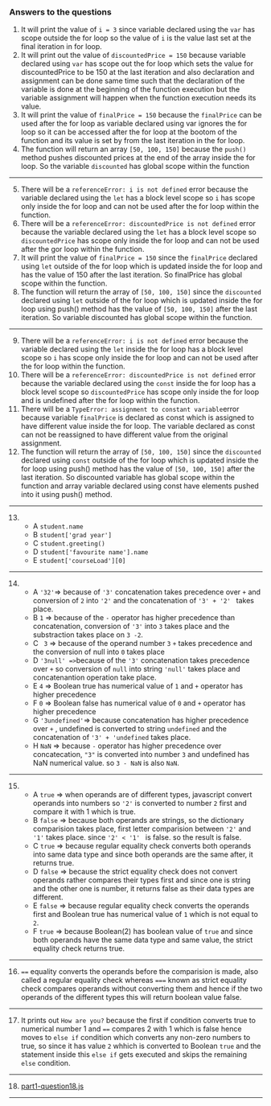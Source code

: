 
### Answers to the questions

1. It will print the value of `i = 3` since variable declared using the `var` has scope outside the for loop so the value 
    of `i` is the value last set at the final iteration in for loop.
2. It will print out the value of `discountedPrice = 150` because variable declared using `var` has scope out the for loop 
    which sets the value for discountedPrice to be 150 at the last iteration and also declaration and assignment can be done 
    same time such that the declaration of the variable is done at the beginning of the function execution but the variable 
    assignment will happen when the function execution needs its value.
3. It will print the value of `finalPrice = 150` because the `finalPrice` can be used after the for loop as variable declared 
    using var ignores the for loop so it can be accessed after the for loop at the bootom of the function and its value is set 
    by from the last iteration in the for loop.
4. The function will return an array `[50, 100, 150]` because the `push()` method pushes discounted prices at the end of the 
    array inside the for loop. So the variable `discounted` has global scope within the function
   
  ***
5. There will be a `referenceError: i is not defined` error because the variable declared using the `let` has a block level scope so 
    `i` has scope only inside the for loop and can not be used after the for loop within the function.
6. There will be a `referenceError: discountedPrice is not defined` error because the variable declared using the `let` has a block 
    level scope so `discountedPrice` has scope only inside the for loop and can not be used after the gor loop within the function.
7. It will print the value of `finalPrice = 150` since the `finalPrice` declared using `let` outside of the for loop which is updated 
    inside the for loop and has the value of 150 after the last iteration. So finalPrice has global scope within the function.
8. The function will return the array of `[50, 100, 150]` since the `discounted` declared using `let` outside of the for loop which 
    is updated inside the for loop using push() method has the value of `[50, 100, 150]` after the last iteration. So variable discounted 
    has global scope within the function.

***
9. There will be a `referenceError: i is not defined` error because the variable declared using the `let` inside the for loop has a block 
    level scope so `i` has scope only inside the for loop and can not be used after the for loop within the function.
10. There will be a `referenceError: discountedPrice is not defined` error because the variable declared using the `const` inside the for
    loop has a block level scope so `discountedPrice` has scope only inside the for loop and is undefined after the for loop within
    the function.
11. There will be a `TypeError: assignment to constant variable`error because variable `finalPrice` is declared as const which is assigned
    to have different value inside the for loop. The variable declared as const can not be reassigned to have different value from the 
    original assignment.
12. The function will return the array of `[50, 100, 150]` since the `discounted` declared using `const` outside of the for loop which 
    is updated inside the for loop using push() method has the value of `[50, 100, 150]` after the last iteration. So discounted 
    variable has global scope within the function and array variable declared using const have elements pushed into it using push() method.
    
***
13. * A `student.name`
    * B `student['grad year']`
    * C `student.greeting()`
    * D `student['favourite name'].name`
    * E `student['courseLoad'][0]`
    
***
14. * A ` '32' `=> because of `'3'` concatenation takes precedence over `+` and conversion of `2` into `'2'` and the                         concatenation of `'3' + '2' ` takes place.
    * B `1`     => because of the `-` operator has higher precedence than concatenation, conversion of `'3'` into `3`                      takes place and the substraction takes place on `3 -2`.
    * C ` 3`    => because of the operand number `3` `+` takes precedence and the conversion of null into `0` takes                         place
    * D `'3null' =>`because of the `'3'` concatenation takes precedence over `+` so conversion of `null` into string                        `'null'` takes place and concatenantion operation take place.
    * E `4`     => Boolean true has numerical value of `1` and `+` operator has higher precedence
    * F `0`     => Boolean false has numerical value of `0` and `+` operator has higher precedence
    * G `'3undefined'`=> because concatenation has higher precedence over `+` , undefined is converted to string                                  `undefined` and the concatenation of `'3' + 'undefined` takes place.
    * H `NaN` => because `-` operator has higher precedence over concatecation, `"3"` is converted into number `3` and                    undefined has NaN numerical value. so `3 - NaN` is also `NaN`.
***
15. * A `true`  => when operands are of different types, javascript convert operands into numbers so `'2'` is converted                    to number `2` first and compare it with 1 which is true.
    * B `false` => because both operands are strings, so the dictionary comparision takes place, first letter                              comparision between `'2'` and `'1'` takes place. since `'2' < '1' ` is false. so  the result is                          false.
    * C `true`  => because regular equality check converts both operands into same data type and since both operands are                   the same after, it returns true.
    * D `false` => because the strict equality check does not convert operands rather compares their types first and                        since one is string and the other one is number, it returns false as their data types are different.
    * E `false` => because regular equality check converts the operands first and Boolean true has numerical value of                      `1` which is not equal to `2`.
    * F `true` => because Boolean(2) has boolean value of `true` and since both operands have the same data type and                       same value, the strict equality check returns true.
***
16. `==` equality converts the operands before the comparision is made, also called a regular equality check whereas         `===` known as strict equality check compares operands without converting them and hence if the two operands of         the different types this will return boolean value false.
***
17. It prints out `How are you?` because the first if condition converts true to numerical number 1 and `==` compares 2 with 1 which is false hence moves to `else if` condition which converts any non-zero numbers to true, so since it has value `2` whhich is converted to Boolean `true` and the statement inside this `else if` gets executed and skips     the remaining `else` condition.
***
18. [part1-question18.js](part1-question18.js)
***
    
